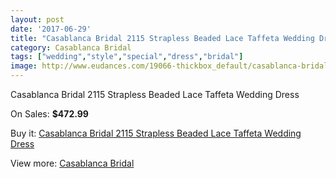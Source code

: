 ```yaml
---
layout: post
date: '2017-06-29'
title: "Casablanca Bridal 2115 Strapless Beaded Lace Taffeta Wedding Dress"
category: Casablanca Bridal
tags: ["wedding","style","special","dress","bridal"]
image: http://www.eudances.com/19066-thickbox_default/casablanca-bridal-2115-strapless-beaded-lace-taffeta-wedding-dress.jpg
---
```

Casablanca Bridal 2115 Strapless Beaded Lace Taffeta Wedding Dress

On Sales: **$472.99**
<a href="https://www.eudances.com/en/casablanca-bridal/5671-casablanca-bridal-2115-strapless-beaded-lace-taffeta-wedding-dress.html"><amp-img layout="responsive" width="600" height="600" src="//www.eudances.com/19066-thickbox_default/casablanca-bridal-2115-strapless-beaded-lace-taffeta-wedding-dress.jpg" alt="Casablanca Bridal 2115 Strapless Beaded Lace Taffeta Wedding Dress 0" /></a>
<a href="https://www.eudances.com/en/casablanca-bridal/5671-casablanca-bridal-2115-strapless-beaded-lace-taffeta-wedding-dress.html"><amp-img layout="responsive" width="600" height="600" src="//www.eudances.com/19068-thickbox_default/casablanca-bridal-2115-strapless-beaded-lace-taffeta-wedding-dress.jpg" alt="Casablanca Bridal 2115 Strapless Beaded Lace Taffeta Wedding Dress 1" /></a>
<a href="https://www.eudances.com/en/casablanca-bridal/5671-casablanca-bridal-2115-strapless-beaded-lace-taffeta-wedding-dress.html"><amp-img layout="responsive" width="600" height="600" src="//www.eudances.com/19067-thickbox_default/casablanca-bridal-2115-strapless-beaded-lace-taffeta-wedding-dress.jpg" alt="Casablanca Bridal 2115 Strapless Beaded Lace Taffeta Wedding Dress 2" /></a>

Buy it: [Casablanca Bridal 2115 Strapless Beaded Lace Taffeta Wedding Dress](https://www.eudances.com/en/casablanca-bridal/5671-casablanca-bridal-2115-strapless-beaded-lace-taffeta-wedding-dress.html "Casablanca Bridal 2115 Strapless Beaded Lace Taffeta Wedding Dress")

View more: [Casablanca Bridal](https://www.eudances.com/en/4-casablanca-bridal "Casablanca Bridal")
